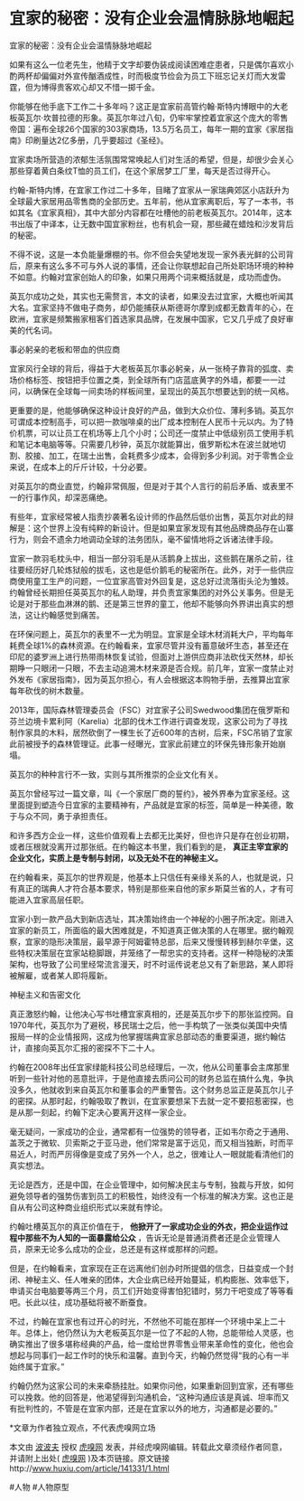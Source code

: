 # 宜家的秘密：没有企业会温情脉脉地崛起

宜家的秘密：没有企业会温情脉脉地崛起

如果有这么一位老先生，他精于文字却要伪装成阅读困难症患者，只是偶尔喜欢小酌两杯却偏偏对外宣传酗酒成性，时而极度节俭会为员工下班忘记关灯而大发雷霆，但为博得贵客欢心却又不惜一掷千金。

你能够在他手底下工作二十多年吗？这正是宜家前高管约翰·斯特内博眼中的大老板英瓦尔·坎普拉德的形象。英瓦尔年过八旬，仍牢牢掌控着宜家这个庞大的零售帝国：遍布全球26个国家的303家商场，13.5万名员工，每年一期的宜家《家居指南》印刷量达2亿多册，几乎要超过《圣经》。

宜家卖场所营造的浓郁生活氛围常常唤起人们对生活的希望，但是，却很少会关心那些穿着黄白条纹T恤的员工们，在这个家居梦工厂里，每天是否过得开心。

约翰-斯特内博，在宜家工作过二十多年，目睹了宜家从一家瑞典郊区小店跃升为全球最大家居用品零售商的全部历史。五年前，他从宜家离职后，写了一本书，书如其名《宜家真相》，其中大部分内容都在吐槽他的前老板英瓦尔。2014年，这本书出版了中译本，让无数中国宜家粉丝，也有机会一窥，那些藏在蜡烛和沙发背后的秘密。

不得不说，这是一本负能量爆棚的书。你不但会失望地发现一家外表光鲜的公司背后，原来有这么多不可与外人说的事情，还会让你联想起自己所处职场环境的种种不如意。约翰对宜家创始人的印象，如果只用两个词来概括就是，成功而虚伪。

英瓦尔成功之处，其实也无需赘言，本文的读者，如果没去过宜家，大概也听闻其大名。宜家坚持不做电子商务，却仍能捕获从斯德哥尔摩到成都无数青年的心，在欧洲，宜家是频繁搬家租客们首选家具品牌，在发展中国家，它又几乎成了良好审美的代名词。

事必躬亲的老板和带血的供应商

宜家风行全球的背后，得益于大老板英瓦尔事必躬亲，从一张椅子靠背的弧度、卖场价格标签、按钮把手位置之类，到全球所有门店蓝底黄字的外墙，都要一一过问，以确保在全球每一间卖场的样板间里，呈现出的英瓦尔想要达到的统一风格。

更重要的是，他能够确保这种设计良好的产品，做到大众价位、薄利多销。英瓦尔可谓成本控制高手，可以把一款咖啡桌的出厂成本控制在人民币十元以内。为了特价机票，可以让员工在机场等上几个小时；公司还一度禁止中低级别员工使用手机和笔记本电脑等等。只需要几秒钟，英瓦尔就能算出，俄罗斯松木在波兰就地切割、胶接、加工，在瑞士出售，会耗费多少成本，会得到多少利润。对于零售企业来说，在成本上的斤斤计较，十分必要。

对英瓦尔的商业直觉，约翰非常佩服，但是对于其个人言行的前后矛盾、或表里不一的行事作风，却深恶痛绝。

有些年，宜家经常被人指责抄袭著名设计师的作品然后低价出售，英瓦尔对此的辩解是：这个世界上没有纯粹的新设计。但是如果宜家发现有其他品牌商品存在山寨行为，则会不遗余力地调动全球的法务团队，毫不留情地将之诉诸法律手段。

宜家一款羽毛枕头中，相当一部分羽毛是从活鹅身上拔出，这些鹅在屠杀之前，往往要经历好几轮炼狱般的拔毛，这也是低价鹅毛的秘密所在。此外，对于一些供应商使用童工生产的问题，一位宜家高管对外回复是，这总好过流落街头沦为雏妓。约翰曾经长期担任英英瓦尔的私人助理，并负责宜家集团的对外公关事务。但是无论是对于那些血淋淋的鹅、还是第三世界的童工，他却不能够向外界讲出真实的想法，这让约翰感觉到痛苦。

在环保问题上，英瓦尔的表里不一尤为明显。宜家是全球木材消耗大户，平均每年耗费全球1%的森林资源。在约翰看来，宜家尽管并没有蓄意破坏生态，甚至还在印尼的婆罗洲上进行热带雨林恢复试验，但面对上游供应商非法砍伐天然林，却长期睁一只眼闭一只眼，不去主动追溯木材来源是否合规。前几年，宜家一度禁止对外发布《家居指南》，因为英瓦尔担心，有人会根据这本购物手册，去推算出宜家每年砍伐的树木数量。

2013年，国际森林管理委员会（FSC）对宜家子公司Swedwood集团在俄罗斯和芬兰边境卡累利阿（Karelia）北部的伐木工作进行调查发现，这家公司为了寻找制作家具的木料，居然砍倒了一棵生长了近600年的古树，后来，FSC吊销了宜家此前被授予的森林管理证。此事一经曝光，宜家此前建立的环保先锋形象开始崩塌。

英瓦尔的种种言行不一致，实则与其所推崇的企业文化有关。

英瓦尔曾经写过一篇文章，叫《一个家居厂商的誓约》，被外界奉为宜家圣经。这里面提到塑造今日宜家的主要精神有，产品就是宜家的标签，简单是一种美德，敢于与众不同，勇于承担责任。

和许多西方企业一样，这些价值观看上去都无比美好，但也许只是存在创业初期，或者压根就没离开过那张纸。在约翰这本书里，我们看到的是， **真正主宰宜家的企业文化，实质上是专制与封闭，以及无处不在的神秘主义。**

在约翰看来，英瓦尔的世界观是，他基本上只信任有亲缘关系的人，也就是说，只有真正的瑞典人才符合基本要求，特别是那些来自他的家乡斯莫兰省的人，才有可能进入宜家高层任职。

宜家小到一款产品大到新店选址，其决策始终由一个神秘的小圈子所决定。刚进入宜家的新员工，所面临的最大困难就是，不知道真正做决策的人在哪里。据约翰观察，宜家的隐形决策层，最早源于阿姆霍特总部，后来又慢慢转移到赫尔辛堡，这些特权决策层在宜家站稳脚跟，并笼络了一帮忠实的支持者。这样一种隐秘的决策架构，也导致了公司里经常流言漫天，时不时谣传说老总又有了新思路，某人即将被解雇，或者某人即将履新。

神秘主义和告密文化

真正激怒约翰，让他决心写书吐槽宜家真相的，还是英瓦尔步下的那张监控网。自1970年代，英瓦尔为了避税，移民瑞士之后，他一手构筑了一张类似美国中央情报局一样的企业情报网，这成为他掌握瑞典宜家总部动态的重要渠道，据约翰估计，直接向英瓦尔汇报的密探不下二十人。

约翰在2008年出任宜家绿能科技公司总经理后，一次，他从公司董事会主席那里听到一些针对他的恶意批评，于是他直接去质问公司的财务总监在搞什么鬼，争执没多久，他就收到来自英瓦尔和董事会的严重警告。这个财务总监正是英瓦尔儿子的密探。从那时起，约翰吸取了教训，在宜家要想呆下去就一定不要招惹密探，也是从那一刻起，约翰下定决心要离开这样一家企业。

毫无疑问，一家成功的企业，通常都有一位强势的领导者，正如韦尔奇之于通用、盖茨之于微软、贝索斯之于亚马逊，他们常常是富于远见，而又相当独断，时而平易近人，时而严厉得像是变成了另外一个人，总之，很难让人一眼就能看清他们的真实想法。

无论是西方，还是中国，在企业管理中，如何解决民主与专制，独裁与开放，如何避免领导者的强势伤害到员工的积极性，始终没有一个标准的解决方案。这也正是自从有公司这种商业组织形式以来就有悖论。

约翰吐槽英瓦尔的真正价值在于， **他掀开了一家成功企业的外衣，把企业运作过程中那些不为人知的一面暴露给公众** ，告诉无论是普通消费者还是企业管理人员，原来无论多么成功的企业，总还是有这样或那样的问题。

但是，在约翰看来，宜家现在正在远离他们创办时所提倡的信念，日益变成一个封闭、神秘主义、任人唯亲的团体，大企业病已经开始蔓延，机构膨胀、效率低下，申请买台电脑要等两三个月，员工们开始变得害怕犯错时，努力干吧变成了等等看吧。长此以往，成功基础将被不断蚕食。

不过，约翰在宜家也有过开心的时光，不然他不可能在那样一个环境中呆上二十年。总体上，他仍然认为大老板英瓦尔是一位了不起的人物，总能带给人灵感，也确实推出了很多堪称经典的产品，给一度给世界零售业带来革命性的变化，他也会想起与同事们一起工作时的快乐和温馨。直到今天，约翰仍然觉得“我的心有一半始终属于宜家。”

约翰仍然为这家公司的未来牵肠挂肚。如果你问他，如果重新回到宜家，还有哪些可以挽救。他的回答是，他渴望得到沟通机会，“这种沟通应该是真诚、坦率而又有批判性的，不管是在宜家内部，还是在宜家以外的地方，沟通都是必要的。”

*文章为作者独立观点，不代表虎嗅网立场

本文由  [波波夫](http://www.huxiu.com/member/327633.html)  授权  [虎嗅网](http://www.huxiu.com/)  发表，并经虎嗅网编辑。转载此文章须经作者同意，并请附上出处( [虎嗅网](http://www.huxiu.com/) )及本页链接。原文链接http://www.huxiu.com/article/141331/1.html



#人物 #人物原型